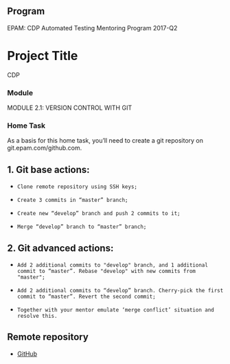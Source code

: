 ## Program

EPAM: CDP Automated Testing Mentoring Program 2017-Q2

# Project Title

CDP

### Module

MODULE 2.1: VERSION CONTROL WITH GIT


### Home Task

As a basis for this home task, you’ll need to create a git repository on git.epam.com/github.com. 

## 1. Git base actions:
*     Clone remote repository using SSH keys;
*     Create 3 commits in “master” branch;
*     Create new “develop” branch and push 2 commits to it;
*     Merge “develop” branch to “master” branch;

## 2. Git advanced actions:
*     Add 2 additional commits to "develop" branch, and 1 additional commit to “master”. Rebase "develop" with new commits from "master";
*     Add 2 additional commits to “develop” branch. Cherry-pick the first commit to “master”. Revert the second commit; 
*     Together with your mentor emulate ‘merge conflict’ situation and resolve this.


## Remote repository

* [GitHub](https://github.com/Marine84/CDP.git) 